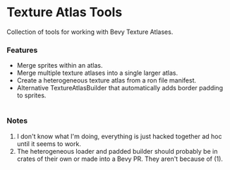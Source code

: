# Texture Atlas Tools

Collection of tools for working with Bevy Texture Atlases.

### Features

* Merge sprites within an atlas.
* Merge multiple texture atlases into a single larger atlas.
* Create a heterogeneous texture atlas from a ron file manifest.
* Alternative TextureAtlasBuilder that automatically adds border padding to sprites.

#

### Notes

1. I don't know what I'm doing, everything is just hacked together ad hoc until it seems to work.
2. The heterogeneous loader and padded builder should probably be in crates of their own or made into a Bevy PR. They aren't because of (1).
